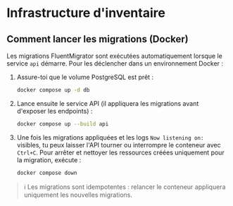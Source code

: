 # Infrastructure d'inventaire

## Comment lancer les migrations (Docker)

Les migrations FluentMigrator sont exécutées automatiquement lorsque le service `api` démarre. Pour les déclencher dans un environnement Docker :

1. Assure-toi que le volume PostgreSQL est prêt :
   ```bash
   docker compose up -d db
   ```
2. Lance ensuite le service API (il appliquera les migrations avant d'exposer les endpoints) :
   ```bash
   docker compose up --build api
   ```
3. Une fois les migrations appliquées et les logs `Now listening on:` visibles, tu peux laisser l'API tourner ou interrompre le conteneur avec `Ctrl+C`. Pour arrêter et nettoyer les ressources créées uniquement pour la migration, exécute :
   ```bash
   docker compose down
   ```

> ℹ️ Les migrations sont idempotentes : relancer le conteneur appliquera uniquement les nouvelles migrations.
